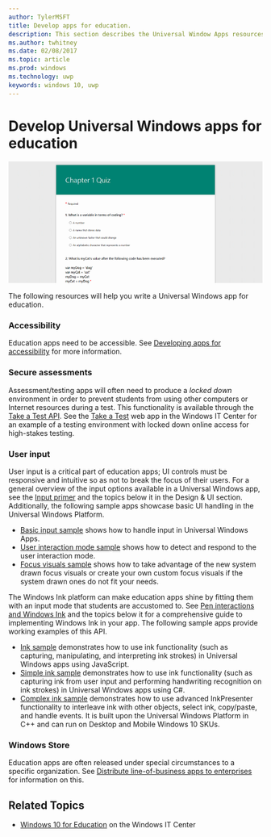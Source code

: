 ```yaml
---
author: TylerMSFT
title: Develop apps for education.
description: This section describes the Universal Window Apps resources that are available to you to write Education apps for the Windows 10 platform.
ms.author: twhitney
ms.date: 02/08/2017
ms.topic: article
ms.prod: windows
ms.technology: uwp
keywords: windows 10, uwp
---
```


# Develop Universal Windows apps for education
![take-a-test app screenshot](images/take-a-test-screen-small.png)

The following resources will help you write a Universal Windows app for education.

### Accessibility
Education apps need to be accessible. See [Developing apps for accessibility](https://developer.microsoft.com/windows/accessible-apps) for more information.


### Secure assessments
Assessment/testing apps will often need to produce a *locked down* environment in order to prevent students from using other computers or Internet resources during a test. This functionality is available through the [Take a Test API](take-a-test-api.md). See the [Take a Test](https://technet.microsoft.com/edu/windows/take-tests-in-windows-10) web app in the Windows IT Center for an example of a testing environment with locked down online access for high-stakes testing.

### User input
User input is a critical part of education apps; UI controls must be responsive and intuitive so as not to break the focus of their users. For a general overview of the input options available in a Universal Windows app, see the [Input primer](https://msdn.microsoft.com/windows/uwp/input-and-devices/input-primer) and the topics below it in the Design & UI section. Additionally, the following sample apps showcase basic UI handling in the Universal Windows Platform.
- [Basic input sample](https://github.com/Microsoft/Windows-universal-samples/tree/master/Samples/BasicInput) shows how to handle input in Universal Windows Apps.
- [User interaction mode sample](https://github.com/Microsoft/Windows-universal-samples/tree/master/Samples/UserInteractionMode) shows how to detect and respond to the user interaction mode.
- [Focus visuals sample](https://github.com/Microsoft/Windows-universal-samples/tree/master/Samples/XamlFocusVisuals) shows how to take advantage of the new system drawn focus visuals or create your own custom focus visuals if the system drawn ones do not fit your needs.

The Windows Ink platform can make education apps shine by fitting them with an input mode that students are accustomed to. See [Pen interactions and Windows Ink](https://msdn.microsoft.com/windows/uwp/input-and-devices/pen-and-stylus-interactions) and the topics below it for a comprehensive guide to implementing Windows Ink in your app. The following sample apps provide working examples of this API.
- [Ink sample](https://github.com/Microsoft/Windows-universal-samples/tree/master/Samples/Ink) demonstrates how to use ink functionality (such as capturing, manipulating, and interpreting ink strokes) in Universal Windows apps using JavaScript.
- [Simple ink sample](https://github.com/Microsoft/Windows-universal-samples/tree/master/Samples/SimpleInk) demonstrates how to use ink functionality (such as capturing ink from user input and performing handwriting recognition on ink strokes) in Universal Windows apps using C#.
- [Complex ink sample](https://github.com/Microsoft/Windows-universal-samples/tree/master/Samples/ComplexInk) demonstrates how to use advanced InkPresenter functionality to interleave ink with other objects, select ink, copy/paste, and handle events. It is built upon the Universal Windows Platform in C++ and can run on Desktop and Mobile Windows 10 SKUs.


### Windows Store
Education apps are often released under special circumstances to a specific organization. See [Distribute line-of-business apps to enterprises](https://msdn.microsoft.com/windows/uwp/publish/distribute-lob-apps-to-enterprises) for information on this.

## Related Topics
- [Windows 10 for Education](https://technet.microsoft.com/edu/windows/index) on the Windows IT Center
